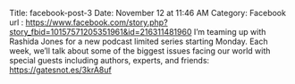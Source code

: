 Title: facebook-post-3
Date: November 12 at 11:46 AM
Category: Facebook
url : https://www.facebook.com/story.php?story_fbid=10157571205351961&id=216311481960
I’m teaming up with Rashida Jones for a new podcast limited series starting Monday. Each week, we’ll talk about some of the biggest issues facing our world with special guests including authors, experts, and friends: https://gatesnot.es/3krA8uf